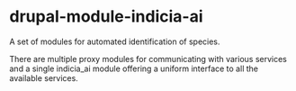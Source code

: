 # drupal-module-indicia-ai

A set of modules for automated identification of species.

There are multiple proxy modules for communicating with various services and
a single indicia_ai module offering a uniform interface to all the available 
services.